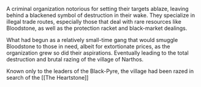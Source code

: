 A criminal organization notorious for setting their targets ablaze, leaving behind a blackened symbol of destruction in their wake. They specialize in illegal trade routes, especially those that deal with rare resources like Bloodstone, as well as the protection racket and black-market dealings.

What had begun as a relatively small-time gang that would smuggle Bloodstone to those in need, albeit for extortionate prices, as the organization grew so did their aspirations. Eventually leading to the total destruction and brutal razing of the village of Narthos.

Known only to the leaders of the Black-Pyre, the village had been razed in search of the [[The Heartstone]]